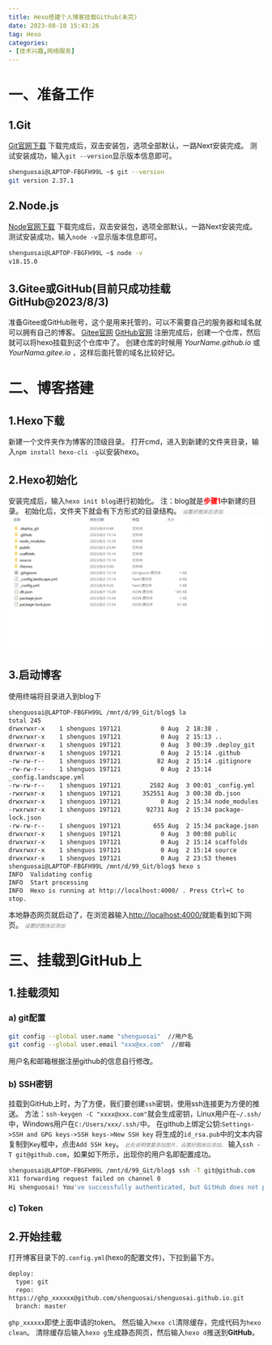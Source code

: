 ```yaml
---
title: Hexo搭建个人博客挂载Github(未完)
date: 2023-08-10 15:43:26
tag: Hexo
categories: 
- [技术兴趣,网络服务]
---
```

# 一、准备工作
## 1.Git
[Git官网下载](https://git-scm.com/downloads)
下载完成后，双击安装包，选项全部默认，一路Next安装完成。
测试安装成功，输入```git --version```显示版本信息即可。
```bash
shenguosai@LAPTOP-FBGFH99L ~$ git --version
git version 2.37.1
```
<!--more-->
## 2.Node.js
[Node官网下载](https://nodejs.org/zh-cn/)
下载完成后，双击安装包，选项全部默认，一路Next安装完成。
测试安装成功，输入```node -v```显示版本信息即可。
```bash
shenguosai@LAPTOP-FBGFH99L ~$ node -v
v18.15.0
```
## 3.Gitee或GitHub(目前只成功挂载GitHub@2023/8/3)
准备Gitee或GitHub账号，这个是用来托管的，可以不需要自己的服务器和域名就可以拥有自己的博客。
[Gitee官网](https://gitee.com/)
[GitHub官网](https://github.com/)
注册完成后，创建一个仓库，然后就可以将hexo挂载到这个仓库中了。
创建仓库的时候用 *YourName.github.io* 或 *YourNama.gitee.io* ，这样后面托管的域名比较好记。
# 二、博客搭建
## 1.Hexo下载
新建一个文件夹作为博客的顶级目录。
打开cmd，进入到新建的文件夹目录，输入```npm install hexo-cli -g```以安装hexo。
## 2.Hexo初始化
安装完成后，输入```hexo init blog```进行初始化。
注：blog就是<b><font color="red">步骤1</font></b>中新建的目录。
初始化后，文件夹下就会有下方形式的目录结构。
*<font color="grey" size=1 >设置好图床后添加</font>*
![image-20230807153014796](https://raw.githubusercontent.com/shenguosai/MyPic/img/img/image-20230807153014796.png)

## 3.启动博客
使用终端将目录进入到blog下
```
shenguosai@LAPTOP-FBGFH99L /mnt/d/99_Git/blog$ la
total 245
drwxrwxr-x    1 shenguos 197121           0 Aug  2 18:38 .
drwxrwxr-x    1 shenguos 197121           0 Aug  2 15:13 ..
drwxrwxr-x    1 shenguos 197121           0 Aug  3 00:39 .deploy_git
drwxrwxr-x    1 shenguos 197121           0 Aug  2 15:14 .github
-rw-rw-r--    1 shenguos 197121          82 Aug  2 15:14 .gitignore
-rw-rw-r--    1 shenguos 197121           0 Aug  2 15:14 _config.landscape.yml
-rw-rw-r--    1 shenguos 197121        2582 Aug  3 00:01 _config.yml
-rwxrwxr-x    1 shenguos 197121      352551 Aug  3 00:38 db.json
drwxrwxr-x    1 shenguos 197121           0 Aug  2 15:34 node_modules
-rwxrwxr-x    1 shenguos 197121       92731 Aug  2 15:34 package-lock.json
-rw-rw-r--    1 shenguos 197121         655 Aug  2 15:34 package.json
drwxrwxr-x    1 shenguos 197121           0 Aug  3 00:08 public
drwxrwxr-x    1 shenguos 197121           0 Aug  2 15:14 scaffolds
drwxrwxr-x    1 shenguos 197121           0 Aug  2 15:14 source
drwxrwxr-x    1 shenguos 197121           0 Aug  2 23:53 themes
shenguosai@LAPTOP-FBGFH99L /mnt/d/99_Git/blog$ hexo s
INFO  Validating config
INFO  Start processing
INFO  Hexo is running at http://localhost:4000/ . Press Ctrl+C to stop.

```
本地静态网页就启动了，在浏览器输入[http://localhost:4000/](http://localhost:4000/)就能看到如下网页。
*<font color="grey" size=1 >设置好图床后添加</font>*
# 三、挂载到GitHub上
## 1.挂载须知
### a) git配置
```bash
git config --global user.name "shenguosai"  //用户名
git config --global user.email "xxx@xx.com"  //邮箱
```
用户名和邮箱根据注册github的信息自行修改。
### b) SSH密钥
挂载到GitHub上时，为了方便，我们要创建```ssh```密钥，使用ssh连接更为方便的推送。
方法：```ssh-keygen -C "xxxx@xxx.com"```就会生成密钥，Linux用户在```~/.ssh/```中，Windows用户在```C:/Users/xxx/.ssh/```中。
在github上绑定公钥:```Settings->SSH and GPG keys->SSH keys->New SSH key```
将生成的```id_rsa.pub```中的文本内容复制到```Key```框中，点击```Add SSH key```。
*<font color="grey" size=1 >此处说明需要添加图片，设置好图床后添加。</font>*
输入```ssh -T git@github.com```，如果如下所示，出现你的用户名即配置成功。
```bash
shenguosai@LAPTOP-FBGFH99L /mnt/d/99_Git/blog$ ssh -T git@github.com
X11 forwarding request failed on channel 0
Hi shenguosai! You've successfully authenticated, but GitHub does not provide shell access.
```
### c) Token

## 2.开始挂载
打开博客目录下的```.config.yml```(hexo的配置文件)，下拉到最下方。
```
deploy:
  type: git
  repo: https://ghp_xxxxxx@github.com/shenguosai/shenguosai.github.io.git
  branch: master
```
```ghp_xxxxxx```即使上面申请的token。
然后输入```hexo cl```清除缓存，完成代码为```hexo clean```。
清除缓存后输入```hexo g```生成静态网页，然后输入```hexo d```推送到**GitHub**。